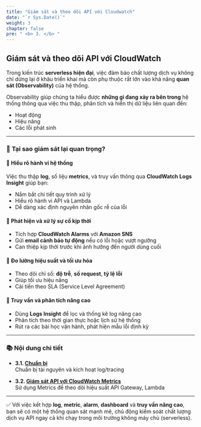 ```yaml
---
title: "Giám sát và theo dõi API với Cloudwatch"
date: "`r Sys.Date()`"
weight: 3
chapter: false
pre: " <b> 3. </b> "
---
```


## Giám sát và theo dõi API với CloudWatch

Trong kiến trúc **serverless hiện đại**, việc đảm bảo chất lượng dịch vụ không chỉ dừng lại ở khâu triển khai mà còn phụ thuộc rất lớn vào khả năng **quan sát (Observability)** của hệ thống.

Observability giúp chúng ta hiểu được **những gì đang xảy ra bên trong** hệ thống thông qua việc thu thập, phân tích và hiển thị dữ liệu liên quan đến:

- Hoạt động
- Hiệu năng
- Các lỗi phát sinh

---

### 🎯 **Tại sao giám sát lại quan trọng?**

#### 📌 Hiểu rõ hành vi hệ thống

Việc thu thập **log**, số liệu **metrics**, và truy vấn thông qua **CloudWatch Logs Insight** giúp bạn:

- Nắm bắt chi tiết quy trình xử lý
- Hiểu rõ hành vi API và Lambda
- Dễ dàng xác định nguyên nhân gốc rễ của lỗi

#### 📌 Phát hiện và xử lý sự cố kịp thời

- Tích hợp **CloudWatch Alarms** với **Amazon SNS**
- Gửi **email cảnh báo tự động** nếu có lỗi hoặc vượt ngưỡng
- Can thiệp kịp thời trước khi ảnh hưởng đến người dùng cuối

#### 📌 Đo lường hiệu suất và tối ưu hóa

- Theo dõi chỉ số: **độ trễ**, **số request**, **tỷ lệ lỗi**
- Giúp tối ưu hiệu năng
- Cải tiến theo SLA (Service Level Agreement)

#### 📌 Truy vấn và phân tích nâng cao

- Dùng **Logs Insight** để lọc và thống kê log nâng cao
- Phân tích theo thời gian thực hoặc lịch sử hệ thống
- Rút ra các bài học vận hành, phát hiện mẫu lỗi định kỳ

---

### 📚 Nội dung chi tiết

- **3.1. [Chuẩn bị](3.1-Preparation/)**  
  Chuẩn bị tài nguyên và kích hoạt log/tracing

- **3.2. [Giám sát API với CloudWatch Metrics](3.2-Cloudwatch/)**  
  Sử dụng Metrics để theo dõi hiệu suất API Gateway, Lambda

---

✅ Với việc kết hợp **log**, **metric**, **alarm**, **dashboard** và **truy vấn nâng cao**, bạn sẽ có một hệ thống quan sát mạnh mẽ, chủ động kiểm soát chất lượng dịch vụ API ngay cả khi chạy trong môi trường không máy chủ (serverless).
